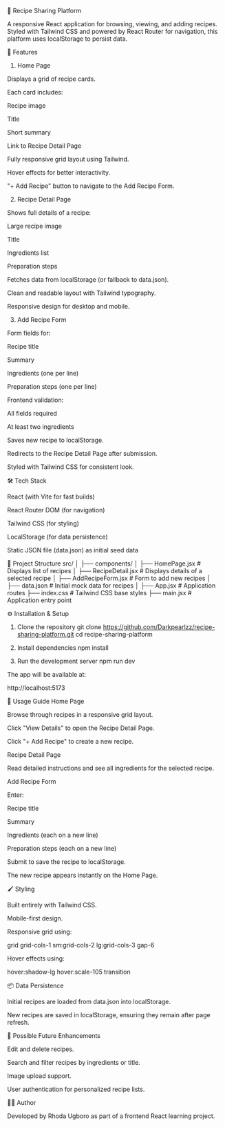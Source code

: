 🍲 Recipe Sharing Platform

A responsive React application for browsing, viewing, and adding recipes. Styled with Tailwind CSS and powered by React Router for navigation, this platform uses localStorage to persist data.

📌 Features
1. Home Page

Displays a grid of recipe cards.

Each card includes:

Recipe image

Title

Short summary

Link to Recipe Detail Page

Fully responsive grid layout using Tailwind.

Hover effects for better interactivity.

"+ Add Recipe" button to navigate to the Add Recipe Form.

2. Recipe Detail Page

Shows full details of a recipe:

Large recipe image

Title

Ingredients list

Preparation steps

Fetches data from localStorage (or fallback to data.json).

Clean and readable layout with Tailwind typography.

Responsive design for desktop and mobile.

3. Add Recipe Form

Form fields for:

Recipe title

Summary

Ingredients (one per line)

Preparation steps (one per line)

Frontend validation:

All fields required

At least two ingredients

Saves new recipe to localStorage.

Redirects to the Recipe Detail Page after submission.

Styled with Tailwind CSS for consistent look.


🛠 Tech Stack

React (with Vite for fast builds)

React Router DOM (for navigation)

Tailwind CSS (for styling)

LocalStorage (for data persistence)

Static JSON file (data.json) as initial seed data

📂 Project Structure
src/
│
├── components/
│   ├── HomePage.jsx         # Displays list of recipes
│   ├── RecipeDetail.jsx     # Displays details of a selected recipe
│   ├── AddRecipeForm.jsx    # Form to add new recipes
│
├── data.json                # Initial mock data for recipes
│
├── App.jsx                  # Application routes
├── index.css                # Tailwind CSS base styles
├── main.jsx                 # Application entry point

⚙️ Installation & Setup
1. Clone the repository
git clone https://github.com/Darkpearlzz/recipe-sharing-platform.git
cd recipe-sharing-platform

2. Install dependencies
npm install

3. Run the development server
npm run dev


The app will be available at:

http://localhost:5173

📄 Usage Guide
Home Page

Browse through recipes in a responsive grid layout.

Click "View Details" to open the Recipe Detail Page.

Click "+ Add Recipe" to create a new recipe.

Recipe Detail Page

Read detailed instructions and see all ingredients for the selected recipe.

Add Recipe Form

Enter:

Recipe title

Summary

Ingredients (each on a new line)

Preparation steps (each on a new line)

Submit to save the recipe to localStorage.

The new recipe appears instantly on the Home Page.

🖌 Styling

Built entirely with Tailwind CSS.

Mobile-first design.

Responsive grid using:

grid grid-cols-1 sm:grid-cols-2 lg:grid-cols-3 gap-6


Hover effects using:

hover:shadow-lg hover:scale-105 transition

📦 Data Persistence

Initial recipes are loaded from data.json into localStorage.

New recipes are saved in localStorage, ensuring they remain after page refresh.

🚀 Possible Future Enhancements

Edit and delete recipes.

Search and filter recipes by ingredients or title.

Image upload support.

User authentication for personalized recipe lists.

👨‍💻 Author

Developed by Rhoda Ugboro as part of a frontend React learning project.